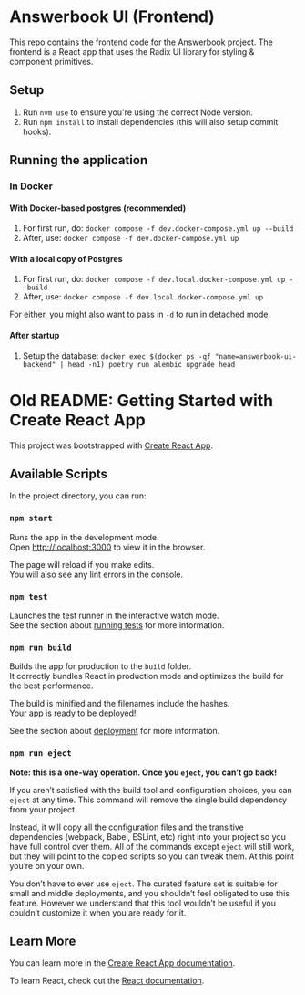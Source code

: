 # Answerbook UI (Frontend)
This repo contains the frontend code for the Answerbook project. The frontend is a React app that uses the Radix UI library for styling & component primitives.

## Setup
1. Run `nvm use` to ensure you're using the correct Node version.
2. Run `npm install` to install dependencies (this will also setup commit hooks).

## Running the application
### In Docker
#### With Docker-based postgres (recommended)
1. For first run, do: `docker compose -f dev.docker-compose.yml up --build`
2. After, use: `docker compose -f dev.docker-compose.yml up`

#### With a local copy of Postgres
1. For first run, do: `docker compose -f dev.local.docker-compose.yml up --build`
2. After, use: `docker compose -f dev.local.docker-compose.yml up`

For either, you might also want to pass in `-d` to run in detached mode.

#### After startup
1. Setup the database: `docker exec $(docker ps -qf "name=answerbook-ui-backend" | head -n1) poetry run alembic upgrade head` 

# Old README: Getting Started with Create React App

This project was bootstrapped with [Create React App](https://github.com/facebook/create-react-app).

## Available Scripts

In the project directory, you can run:

### `npm start`

Runs the app in the development mode.\
Open [http://localhost:3000](http://localhost:3000) to view it in the browser.

The page will reload if you make edits.\
You will also see any lint errors in the console.

### `npm test`

Launches the test runner in the interactive watch mode.\
See the section about [running tests](https://facebook.github.io/create-react-app/docs/running-tests) for more information.

### `npm run build`

Builds the app for production to the `build` folder.\
It correctly bundles React in production mode and optimizes the build for the best performance.

The build is minified and the filenames include the hashes.\
Your app is ready to be deployed!

See the section about [deployment](https://facebook.github.io/create-react-app/docs/deployment) for more information.

### `npm run eject`

**Note: this is a one-way operation. Once you `eject`, you can’t go back!**

If you aren’t satisfied with the build tool and configuration choices, you can `eject` at any time. This command will remove the single build dependency from your project.

Instead, it will copy all the configuration files and the transitive dependencies (webpack, Babel, ESLint, etc) right into your project so you have full control over them. All of the commands except `eject` will still work, but they will point to the copied scripts so you can tweak them. At this point you’re on your own.

You don’t have to ever use `eject`. The curated feature set is suitable for small and middle deployments, and you shouldn’t feel obligated to use this feature. However we understand that this tool wouldn’t be useful if you couldn’t customize it when you are ready for it.

## Learn More

You can learn more in the [Create React App documentation](https://facebook.github.io/create-react-app/docs/getting-started).

To learn React, check out the [React documentation](https://reactjs.org/).

